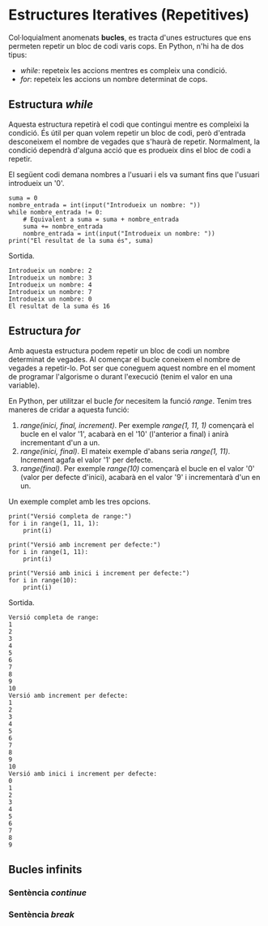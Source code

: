 # Estructures Iteratives (Repetitives)
Col·loquialment anomenats **bucles**, es tracta d'unes estructures que ens permeten repetir un bloc de codi varis cops. En Python, n'hi ha de dos tipus:
- *while*: repeteix les accions mentres es compleix una condició.
- *for*: repeteix les accions un nombre determinat de cops.

## Estructura *while*
Aquesta estructura repetirà el codi que contingui mentre es compleixi la condició. És útil per quan volem repetir un bloc de codi, però d'entrada desconeixem el nombre de vegades que s'haurà de repetir. Normalment, la condició dependrà d'alguna acció que es produeix dins el bloc de codi a repetir.

El següent codi demana nombres a l'usuari i els va sumant fins que l'usuari introdueix un '0'.
```
suma = 0
nombre_entrada = int(input("Introdueix un nombre: "))
while nombre_entrada != 0:
    # Equivalent a suma = suma + nombre_entrada
    suma += nombre_entrada
    nombre_entrada = int(input("Introdueix un nombre: "))
print("El resultat de la suma és", suma)
```
Sortida.
```
Introdueix un nombre: 2
Introdueix un nombre: 3
Introdueix un nombre: 4
Introdueix un nombre: 7
Introdueix un nombre: 0
El resultat de la suma és 16
```
## Estructura *for*
Amb aquesta estructura podem repetir un bloc de codi un nombre determinat de vegades. Al començar el bucle coneixem el nombre de vegades a repetir-lo. Pot ser que coneguem aquest nombre en el moment de programar l'algorisme o durant l'execució (tenim el valor en una variable).

En Python, per utilitzar el bucle *for* necesitem la funció *range*. Tenim tres maneres de cridar a aquesta funció:
1. *range(inici, final, increment)*. Per exemple *range(1, 11, 1)* començarà el bucle en el valor '1', acabarà en el '10' (l'anterior a final) i anirà incrementant d'un a un.
2. *range(inici, final)*. El mateix exemple d'abans seria *range(1, 11)*. Increment agafa el valor '1' per defecte.
3. *range(final)*. Per exemple *range(10)* començarà el bucle en el valor '0' (valor per defecte d'inici), acabarà en el valor '9' i incrementarà d'un en un.

Un exemple complet amb les tres opcions.
```
print("Versió completa de range:")
for i in range(1, 11, 1):
    print(i)

print("Versió amb increment per defecte:")
for i in range(1, 11):
    print(i)
    
print("Versió amb inici i increment per defecte:")
for i in range(10):
    print(i)
```
Sortida.
```
Versió completa de range:
1
2
3
4
5
6
7
8
9
10
Versió amb increment per defecte:
1
2
3
4
5
6
7
8
9
10
Versió amb inici i increment per defecte:
0
1
2
3
4
5
6
7
8
9
```

## Bucles infinits

### Sentència *continue*

### Sentència *break*
